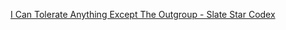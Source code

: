 ---
---

[I Can Tolerate Anything Except The Outgroup - Slate Star Codex](https://slatestarcodex.com/2014/09/30/i-can-tolerate-anything-except-the-outgroup/)




